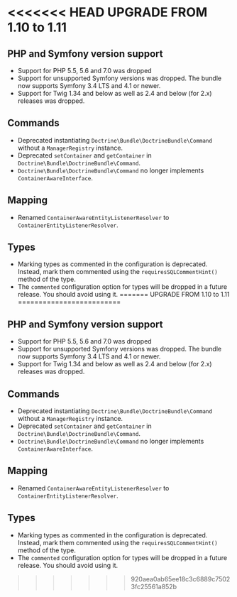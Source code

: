 <<<<<<< HEAD
UPGRADE FROM 1.10 to 1.11
=========================

PHP and Symfony version support
-------------------------------

 * Support for PHP 5.5, 5.6 and 7.0 was dropped
 * Support for unsupported Symfony versions was dropped. The bundle now supports
   Symfony 3.4 LTS and 4.1 or newer.
 * Support for Twig 1.34 and below as well as 2.4 and below (for 2.x) releases
   was dropped.

Commands
--------

 * Deprecated instantiating `Doctrine\Bundle\DoctrineBundle\Command` without a
   `ManagerRegistry` instance.
 * Deprecated `setContainer` and `getContainer` in
   `Doctrine\Bundle\DoctrineBundle\Command`.
 * `Doctrine\Bundle\DoctrineBundle\Command` no longer implements
   `ContainerAwareInterface`.

Mapping
-------

 * Renamed `ContainerAwareEntityListenerResolver` to
   `ContainerEntityListenerResolver`.

Types
-----

 * Marking types as commented in the configuration is deprecated. Instead, mark
   them commented using the `requiresSQLCommentHint()` method of the type.
 * The `commented` configuration option for types will be dropped in a future
   release. You should avoid using it.
=======
UPGRADE FROM 1.10 to 1.11
=========================

PHP and Symfony version support
-------------------------------

 * Support for PHP 5.5, 5.6 and 7.0 was dropped
 * Support for unsupported Symfony versions was dropped. The bundle now supports
   Symfony 3.4 LTS and 4.1 or newer.
 * Support for Twig 1.34 and below as well as 2.4 and below (for 2.x) releases
   was dropped.

Commands
--------

 * Deprecated instantiating `Doctrine\Bundle\DoctrineBundle\Command` without a
   `ManagerRegistry` instance.
 * Deprecated `setContainer` and `getContainer` in
   `Doctrine\Bundle\DoctrineBundle\Command`.
 * `Doctrine\Bundle\DoctrineBundle\Command` no longer implements
   `ContainerAwareInterface`.

Mapping
-------

 * Renamed `ContainerAwareEntityListenerResolver` to
   `ContainerEntityListenerResolver`.

Types
-----

 * Marking types as commented in the configuration is deprecated. Instead, mark
   them commented using the `requiresSQLCommentHint()` method of the type.
 * The `commented` configuration option for types will be dropped in a future
   release. You should avoid using it.
>>>>>>> 920aea0ab65ee18c3c6889c75023fc25561a852b
